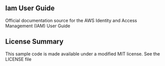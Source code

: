 ## Iam User Guide

Official documentation source for the AWS Identity and Access Management (IAM) User Guide

## License Summary

This sample code is made available under a modified MIT license. See the LICENSE file
